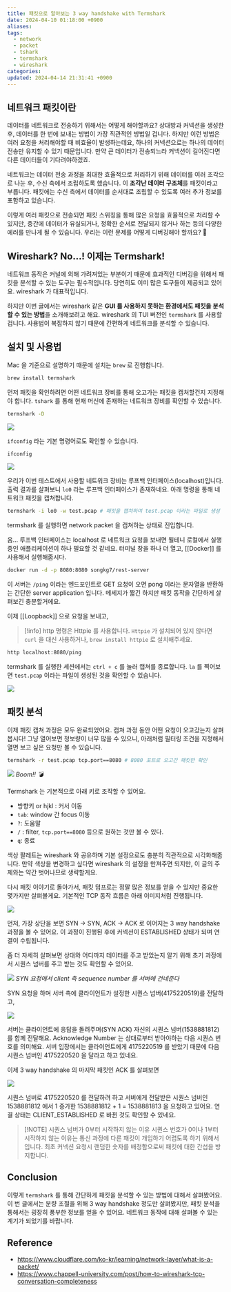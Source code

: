 ```yaml
---
title: 패킷으로 알아보는 3 way handshake with Termshark
date: 2024-04-10 01:18:00 +0900
aliases: 
tags:
  - network
  - packet
  - tshark
  - termshark
  - wireshark
categories: 
updated: 2024-04-14 21:31:41 +0900
---
```


## 네트워크 패킷이란

데이터를 네트워크로 전송하기 위해서는 어떻게 해야할까요? 상대방과 커넥션을 생성한 후, 데이터를 한 번에 보내는 방법이 가장 직관적인 방법일 겁니다. 하지만 이런 방법은 여러 요청을 처리해야할 때 비효율이 발생하는데요, 하나의 커넥션으로는 하나의 데이터 전송만 유지할 수 있기 때문입니다. 만약 큰 데이터가 전송되느라 커넥션이 길어진다면 다른 데이터들이 기다려야하겠죠.

네트워크는 데이터 전송 과정을 최대한 효율적으로 처리하기 위해 데이터를 여러 조각으로 나눈 후, 수신 측에서 조립하도록 했습니다. 이 **조각난 데이터 구조체**를 패킷이라고 부릅니다. 패킷에는 수신 측에서 데이터를 순서대로 조립할 수 있도록 여러 추가 정보를 포함하고 있습니다.

이렇게 여러 패킷으로 전송되면 패킷 스위칭을 통해 많은 요청을 효율적으로 처리할 수 있지만, 중간에 데이터가 유실되거나, 정확한 순서로 전달되지 않거나 하는 등의 다양한 에러를 만나게 될 수 있습니다. 우리는 이런 문제를 어떻게 디버깅해야 할까요? 🤔

## Wireshark? No...! 이제는 Termshark!

네트워크 동작은 커널에 의해 가려져있는 부분이기 때문에 효과적인 디버깅을 위해서 패킷을 분석할 수 있는 도구는 필수적입니다. 당연히도 이미 많은 도구들이 제공되고 있어요. wireshark 가 대표적입니다.

하지만 이번 글에서는 wireshark 같은 **GUI 를 사용하지 못하는 환경에서도 패킷을 분석할 수 있는 방법**을 소개해보려고 해요. wireshark 의 TUI 버전인 `termshark` 를 사용할겁니다. 사용법이 복잡하지 않기 때문에 간편하게 네트워크를 분석할 수 있습니다.

## 설치 및 사용법

Mac 을 기준으로 설명하기 때문에 설치는 `brew` 로 진행합니다.

```bash
brew install termshark
```

먼저 패킷을 확인하려면 어떤 네트워크 장비를 통해 오고가는 패킷을 캡처할건지 지정해야 합니다. `tshark` 를 통해 현재 머신에 존재하는 네트워크 장비를 확인할 수 있습니다.

```bash
termshark -D
```

![](https://i.imgur.com/irHG3bQ.png)

`ifconfig` 라는 기본 명령어로도 확인할 수 있습니다.

```bash
ifconfig
```

![](https://i.imgur.com/NjtA2p3.png)

우리가 이번 테스트에서 사용할 네트워크 장비는 루프백 인터페이스(localhost)입니다. 출력 결과를 살펴보니 `lo0` 라는 루프백 인터페이스가 존재하네요. 아래 명령을 통해 네트워크 패킷을 캡쳐합니다.

```bash
termshark -i lo0 -w test.pcap # 패킷을 캡쳐하여 test.pcap 이라는 파일로 생성
```

termshark 를 실행하면 network packet 을 캡쳐하는 상태로 진입합니다.

음... 루프백 인터페이스는 localhost 로 네트워크 요청을 보내면 될테니 로컬에서 실행 중인 애플리케이션이 하나 필요할 것 같네요. 터미널 창을 하나 더 열고, [[Docker]] 를 사용해서 실행해줍시다.

```bash
docker run -d -p 8080:8080 songkg7/rest-server
```

이 서버는 `/ping` 이라는 엔드포인트로 GET 요청이 오면 pong 이라는 문자열을 반환하는 간단한 server application 입니다. 메세지가 짧긴 하지만 패킷 동작을 간단하게 살펴보긴 충분할거에요.

이제 [[Loopback]] 으로 요청을 보내고,

> [!info] http 명령은 Httpie 를 사용합니다.
> `Httpie` 가 설치되어 있지 않다면 `curl` 을 대신 사용하거나, `brew install httpie` 로 설치해주세요.

```bash
http localhost:8080/ping
```

termshark 를 실행한 세션에서는 `ctrl + c` 를 눌러 캡쳐를 종료합니다. `la` 를 찍어보면 `test.pcap` 이라는 파일이 생성된 것을 확인할 수 있습니다.

![](https://i.imgur.com/f7cGNTK.png)

## 패킷 분석

이제 패킷 캡쳐 과정은 모두 완료되었어요. 캡쳐 과정 동안 어떤 요청이 오고갔는지 살펴봅시다! 그냥 열어보면 정보량이 너무 많을 수 있으니, 아래처럼 필터링 조건을 지정해서 열면 보고 싶은 요청만 볼 수 있습니다.

```bash
termshark -r test.pcap tcp.port==8080 # 8080 포트로 오고간 패킷만 확인
```

![](https://i.imgur.com/9R32wPz.png)
_Boom!! 💣_

Termshark 는 기본적으로 아래 키로 조작할 수 있어요.

- 방향키 or hjkl : 커서 이동
- `tab`: window 간 focus 이동
- `?`: 도움말
- `/` : filter, `tcp.port==8080` 등으로 원하는 것만 볼 수 있다.
- `q`: 종료

색상 팔레트는 wireshark 와 공유하며 기본 설정으로도 충분히 직관적으로 시각화해줍니다. 만약 색상을 변경하고 싶다면 wireshark 의 설정을 만져주면 되지만, 이 글의 주제와는 약간 벗어나므로 생략할게요.

다시 패킷 이야기로 돌아가서, 패킷 덤프로는 정말 많은 정보를 얻을 수 있지만 중요한 몇가지만 살펴볼게요. 기본적인 TCP 동작 흐름은 아래 이미지처럼 진행됩니다.

![](https://i.imgur.com/qiDbLAK.png)

먼저, 가장 상단을 보면 SYN -> SYN, ACK -> ACK 로 이어지는 3 way handshake 과정을 볼 수 있어요. 이 과정이 진행된 후에 커넥션이 ESTABLISHED 상태가 되며 연결이 수립됩니다.

좀 더 자세히 살펴보면 상대와 어디까지 데이터를 주고 받았는지 알기 위해 초기 과정에서 시퀀스 넘버를 주고 받는 것도 확인할 수 있어요.

![](https://i.imgur.com/HUcOEVH.png)
_SYN 요청에서 client 측 sequence number 를 서버에 건네준다_

SYN 요청을 하며 서버 측에 클라이언트가 설정한 시퀀스 넘버(4175220519)를 전달하고,

![](https://i.imgur.com/ONbTNaM.png)

서버는 클라이언트에 응답을 돌려주며(SYN ACK) 자신의 시퀀스 넘버(1538881812)를 함께 전달해요. Acknowledge Number 는 상대로부터 받아야하는 다음 시퀀스 번호를 의미해요. 서버 입장에서는 클라이언트에게 4175220519 를 받았기 때문에 다음 시퀀스 넘버인 4175220520 을 달라고 하고 있네요.

이제 3 way handshake 의 마지막 패킷인 ACK 를 살펴보면

![](https://i.imgur.com/6wew0fe.png)

시퀀스 넘버로 4175220520 를 전달하려 하고 서버에게 전달받은 시퀀스 넘버인 1538881812 에서 1 증가한 1538881812 + 1 = 1538881813 을 요청하고 있어요. 연결 상태는 CLIENT_ESTABLISHED 로 바뀐 것도 확인할 수 있네요.

> [!NOTE] 시퀀스 넘버가 0부터 시작하지 않는 이유
> 시퀀스 번호가 0이나 1부터 시작하지 않는 이유는 통신 과정에 다른 패킷이 개입하기 어렵도록 하기 위해서입니다. 최초 커넥션 요청시 랜덤한 숫자를 배정함으로써 패킷에 대한 간섭을 방지합니다.

## Conclusion

이렇게 `termshark` 를 통해 간단하게 패킷을 분석할 수 있는 방법에 대해서 살펴봤어요. 이 번 글에서는 분량 조절을 위해 3 way handshake 정도만 살펴봤지만, 패킷 분석을 통해서는 굉장히 풍부한 정보를 얻을  수 있어요. 네트워크 동작에 대해 살펴볼 수 있는 계기가 되었기를 바랍니다.

## Reference

- https://www.cloudflare.com/ko-kr/learning/network-layer/what-is-a-packet/
- https://www.chappell-university.com/post/how-to-wireshark-tcp-conversation-completeness
